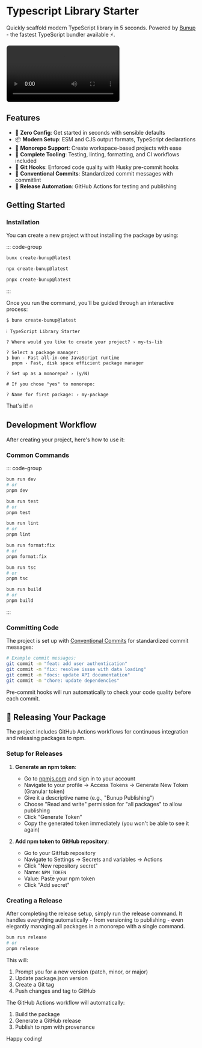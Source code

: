 # Typescript Library Starter

Quickly scaffold modern TypeScript library in 5 seconds. Powered by [Bunup](https://bunup.arshadyaseen.com/) - the fastest TypeScript bundler available ⚡️.

<video src="/ts-lib-starter-demo.mov" alt="Bunup typescript library starter demo video" controls style="border-radius: 8px; border: 1px solid rgba(128, 128, 128, 0.2); box-shadow: 0 0 1px rgba(0, 0, 0, 0.1);"></video>

## Features

- 🚀 **Zero Config**: Get started in seconds with sensible defaults
- 📦 **Modern Setup**: ESM and CJS output formats, TypeScript declarations
- 🧩 **Monorepo Support**: Create workspace-based projects with ease
- 🔧 **Complete Tooling**: Testing, linting, formatting, and CI workflows included
- 🚦 **Git Hooks**: Enforced code quality with Husky pre-commit hooks
- 📝 **Conventional Commits**: Standardized commit messages with commitlint
- 🚢 **Release Automation**: GitHub Actions for testing and publishing

## Getting Started

### Installation

You can create a new project without installing the package by using:

::: code-group

```sh [bun]
bunx create-bunup@latest
```

```sh [npm]
npx create-bunup@latest
```

```sh [pnpm]
pnpx create-bunup@latest
```

:::

Once you run the command, you'll be guided through an interactive process:

```plaintext
$ bunx create-bunup@latest

ℹ TypeScript Library Starter

? Where would you like to create your project? › my-ts-lib

? Select a package manager:
❯ bun - Fast all-in-one JavaScript runtime
  pnpm - Fast, disk space efficient package manager

? Set up as a monorepo? › (y/N)

# If you chose "yes" to monorepo:

? Name for first package: › my-package
```

That's it! 🔥

## Development Workflow

After creating your project, here's how to use it:

### Common Commands

::: code-group

```sh [Dev]
bun run dev
# or
pnpm dev
```

```sh [Test]
bun run test
# or
pnpm test
```

```sh [Lint]
bun run lint
# or
pnpm lint
```

```sh [Format]
bun run format:fix
# or
pnpm format:fix
```

```sh [Type Check]
bun run tsc
# or
pnpm tsc
```

```sh [Build]
bun run build
# or
pnpm build
```

:::

### Committing Code

The project is set up with [Conventional Commits](https://www.conventionalcommits.org/) for standardized commit messages:

```sh
# Example commit messages:
git commit -m "feat: add user authentication"
git commit -m "fix: resolve issue with data loading"
git commit -m "docs: update API documentation"
git commit -m "chore: update dependencies"
```

Pre-commit hooks will run automatically to check your code quality before each commit.

## 🚀 Releasing Your Package

The project includes GitHub Actions workflows for continuous integration and releasing packages to npm.

### Setup for Releases

1. **Generate an npm token**:

      - Go to [npmjs.com](https://www.npmjs.com/) and sign in to your account
      - Navigate to your profile → Access Tokens → Generate New Token (Granular token)
      - Give it a descriptive name (e.g., "Bunup Publishing")
      - Choose "Read and write" permission for "all packages" to allow publishing
      - Click "Generate Token"
      - Copy the generated token immediately (you won't be able to see it again)

2. **Add npm token to GitHub repository**:
      - Go to your GitHub repository
      - Navigate to Settings → Secrets and variables → Actions
      - Click "New repository secret"
      - Name: `NPM_TOKEN`
      - Value: Paste your npm token
      - Click "Add secret"

### Creating a Release

After completing the release setup, simply run the release command. It handles everything automatically - from versioning to publishing - even elegantly managing all packages in a monorepo with a single command.

```sh
bun run release
# or
pnpm release
```

This will:

1. Prompt you for a new version (patch, minor, or major)
2. Update package.json version
3. Create a Git tag
4. Push changes and tag to GitHub

The GitHub Actions workflow will automatically:

1. Build the package
2. Generate a GitHub release
3. Publish to npm with provenance

Happy coding!
